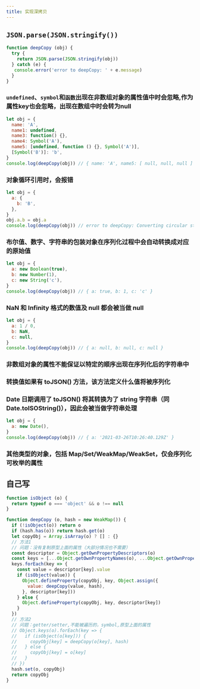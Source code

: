 ```yaml
---
title: 实现深拷贝
---
```


## `JSON.parse(JSON.stringify())`

```javascript
function deepCopy (obj) {
  try {
    return JSON.parse(JSON.stringify(obj))
  } catch (e) {
   console.error('error to deepCopy: ' + e.message)
  }
}
```

### `undefined`、`symbol`和`函数`出现在非数组对象的属性值中时会忽略,作为属性key也会忽略，出现在数组中时会转为null

```javascript
let obj = {
  name: 'A',
  name1: undefined,
  name3: function() {},
  name4: Symbol('A'),
  name5: [undefined, function () {}, Symbol('A')],
  [Symbol('B')]: 'b',
}
console.log(deepCopy(obj)) // { name: 'A', name5: [ null, null, null ] }
```

### 对象循环引用时，会报错

```javascript
let obj = {
  a: {
    b: 'B',
  },
}
obj.a.b = obj.a
console.log(deepCopy(obj)) // error to deepCopy: Converting circular structure to JSON
```

### 布尔值、数字、字符串的包装对象在序列化过程中会自动转换成对应的原始值

```javascript
let obj = {
  a: new Boolean(true),
  b: new Number(1),
  c: new String('c'),
}
console.log(deepCopy(obj)) // { a: true, b: 1, c: 'c' }
```

### NaN 和 Infinity 格式的数值及 null 都会被当做 null

```javascript
let obj = {
  a: 1 / 0,
  b: NaN,
  c: null,
}
console.log(deepCopy(obj)) // { a: null, b: null, c: null }
```

### 非数组对象的属性不能保证以特定的顺序出现在序列化后的字符串中

### 转换值如果有 toJSON() 方法，该方法定义什么值将被序列化

### Date 日期调用了 toJSON() 将其转换为了 string 字符串（同Date.toISOString()），因此会被当做字符串处理

```javascript
let obj = {
  a: new Date(),
}
console.log(deepCopy(obj)) // { a: '2021-03-26T10:26:40.129Z' }
```

### 其他类型的对象，包括 Map/Set/WeakMap/WeakSet，仅会序列化可枚举的属性

## 自己写

```javascript
function isObject (o) {
  return typeof o === 'object' && o !== null
}

function deepCopy (o, hash = new WeakMap()) {
  if (!isObject(o)) return o
  if (hash.has(o)) return hash.get(o)
  let copyObj = Array.isArray(o) ? [] : {}
  // 方法1
  // 问题：没有复制原型上面的属性（大部分情况也不需要）
  const descriptor = Object.getOwnPropertyDescriptors(o)
  const keys = [...Object.getOwnPropertyNames(o), ...Object.getOwnPropertySymbols(o)]
  keys.forEach(key => {
    const value = descriptor[key].value
    if (isObject(value)) {
      Object.defineProperty(copyObj, key, Object.assign({
        value: deepCopy(value, hash),
      }, descriptor[key]))
    } else {
      Object.defineProperty(copyObj, key, descriptor[key])
    }
  })
  // 方法2
  // 问题：getter/setter,不能被遍历的，symbol,原型上面的属性
  // Object.keys(o).forEach(key => {
  //   if (isObject(o[key])) {
  //     copyObj[key] = deepCopy(o[key], hash)
  //   } else {
  //     copyObj[key] = o[key]
  //   }
  // })
  hash.set(o, copyObj)
  return copyObj
}
```
